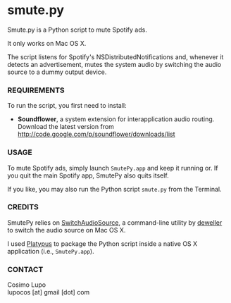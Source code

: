 # smute.py

Smute.py is a Python script to mute Spotify ads.

It only works on Mac OS X.

The script listens for Spotify's NSDistributedNotifications and, whenever it detects
an advertisement, mutes the system audio by switching the audio source to a dummy 
output device.

### REQUIREMENTS

To run the script, you first need to install:

* **Soundflower**, a system extension for interapplication audio routing.  
    Download the latest version from <http://code.google.com/p/soundflower/downloads/list>

### USAGE

To mute Spotify ads, simply launch `SmutePy.app` and keep it running or. If you quit 
the main Spotify app, SmutePy also quits itself. 

If you like, you may also run the Python script `smute.py` from the Terminal. 

### CREDITS

SmutePy relies on [SwitchAudioSource](http://code.google.com/p/switchaudio-osx/), a 
command-line utility by [deweller](https://github.com/deweller) to switch the audio 
source on Mac OS X. 

I used [Platypus](http://www.sveinbjorn.org/platypus) to package the Python script 
inside a native OS X application (i.e., `SmutePy.app`).

### CONTACT

Cosimo Lupo  
lupocos [at] gmail [dot] com


